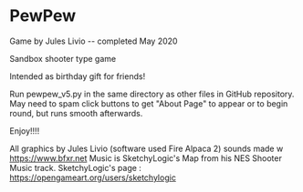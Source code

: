# PewPew
 Game by Jules Livio -- completed May 2020
 
 Sandbox shooter type game

 Intended as birthday gift for friends!

 Run pewpew_v5.py in the same directory as other files in GitHub repository.
 May need to spam click buttons to get "About Page" to appear or to begin round, but runs smooth afterwards.


 Enjoy!!!!



 All graphics by Jules Livio (software used Fire Alpaca 2)
 sounds made w https://www.bfxr.net
 Music is SketchyLogic's Map from his NES Shooter Music track.
   SketchyLogic's page : https://opengameart.org/users/sketchylogic
 
